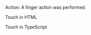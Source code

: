 Action: A finger action was performed.

Touch in HTML

<snippet id='touch-html'/>

Touch in TypeScript

<snippet id='touch-code'/>
